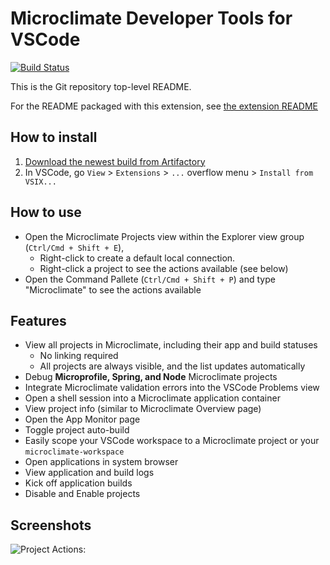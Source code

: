# Microclimate Developer Tools for VSCode

[![Build Status](https://travis.ibm.com/dev-ex/microclimate-vscode.svg?token=jLZpzPrJozeLHsb1tpsR&branch=master)](https://travis.ibm.com/dev-ex/microclimate-vscode)

This is the Git repository top-level README.

For the README packaged with this extension, see [the extension README](https://github.ibm.com/dev-ex/microclimate-vscode/tree/master/dev/README.md)

## How to install
1. [Download the newest build from Artifactory](https://sys-mcs-docker-local.artifactory.swg-devops.com/artifactory/sys-mcs-docker-local/microclimate-vscode/)
2. In VSCode, go `View` > `Extensions` > `...` overflow menu > `Install from VSIX...`

## How to use
- Open the Microclimate Projects view within the Explorer view group (`Ctrl/Cmd + Shift + E`),
    - Right-click to create a default local connection.
    - Right-click a project to see the actions available (see below)
- Open the Command Pallete (`Ctrl/Cmd + Shift + P`) and type "Microclimate" to see the actions available

## Features
- View all projects in Microclimate, including their app and build statuses
    - No linking required
    - All projects are always visible, and the list updates automatically
- Debug **Microprofile, Spring, and Node** Microclimate projects
- Integrate Microclimate validation errors into the VSCode Problems view
- Open a shell session into a Microclimate application container
- View project info (similar to Microclimate Overview page)
- Open the App Monitor page
- Toggle project auto-build
- Easily scope your VSCode workspace to a Microclimate project or your `microclimate-workspace`
- Open applications in system browser
- View application and build logs
- Kick off application builds
- Disable and Enable projects

## Screenshots

![Project Actions:](https://github.ibm.com/dev-ex/microclimate-vscode/raw/master/img/project-context.png)